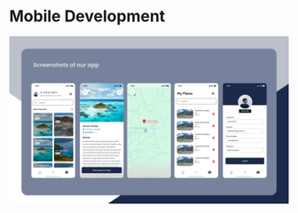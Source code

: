 # Mobile Development
![alt text](https://github.com/destinatik-team/destinatik-mobile/blob/master/Screenshot.png?raw=true)
